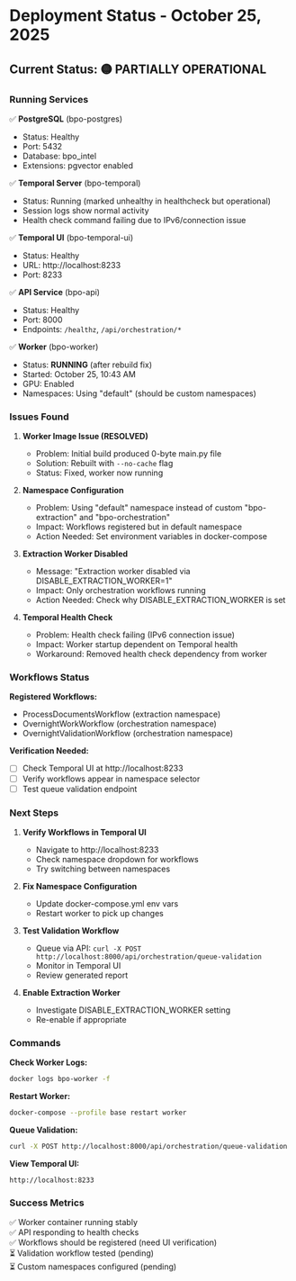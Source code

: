 # Deployment Status - October 25, 2025

## Current Status: 🟡 PARTIALLY OPERATIONAL

### Running Services

✅ **PostgreSQL** (bpo-postgres)
- Status: Healthy
- Port: 5432
- Database: bpo_intel
- Extensions: pgvector enabled

✅ **Temporal Server** (bpo-temporal)
- Status: Running (marked unhealthy in healthcheck but operational)
- Session logs show normal activity
- Health check command failing due to IPv6/connection issue

✅ **Temporal UI** (bpo-temporal-ui)
- Status: Healthy
- URL: http://localhost:8233
- Port: 8233

✅ **API Service** (bpo-api)
- Status: Healthy
- Port: 8000
- Endpoints: `/healthz`, `/api/orchestration/*`

✅ **Worker** (bpo-worker)
- Status: **RUNNING** (after rebuild fix)
- Started: October 25, 10:43 AM
- GPU: Enabled
- Namespaces: Using "default" (should be custom namespaces)

### Issues Found

1. **Worker Image Issue (RESOLVED)**
   - Problem: Initial build produced 0-byte main.py file
   - Solution: Rebuilt with `--no-cache` flag
   - Status: Fixed, worker now running

2. **Namespace Configuration**
   - Problem: Using "default" namespace instead of custom "bpo-extraction" and "bpo-orchestration"
   - Impact: Workflows registered but in default namespace
   - Action Needed: Set environment variables in docker-compose

3. **Extraction Worker Disabled**
   - Message: "Extraction worker disabled via DISABLE_EXTRACTION_WORKER=1"
   - Impact: Only orchestration workflows running
   - Action Needed: Check why DISABLE_EXTRACTION_WORKER is set

4. **Temporal Health Check**
   - Problem: Health check failing (IPv6 connection issue)
   - Impact: Worker startup dependent on Temporal health
   - Workaround: Removed health check dependency from worker

### Workflows Status

**Registered Workflows:**
- ProcessDocumentsWorkflow (extraction namespace)
- OvernightWorkWorkflow (orchestration namespace)
- OvernightValidationWorkflow (orchestration namespace)

**Verification Needed:**
- [ ] Check Temporal UI at http://localhost:8233
- [ ] Verify workflows appear in namespace selector
- [ ] Test queue validation endpoint

### Next Steps

1. **Verify Workflows in Temporal UI**
   - Navigate to http://localhost:8233
   - Check namespace dropdown for workflows
   - Try switching between namespaces

2. **Fix Namespace Configuration**
   - Update docker-compose.yml env vars
   - Restart worker to pick up changes

3. **Test Validation Workflow**
   - Queue via API: `curl -X POST http://localhost:8000/api/orchestration/queue-validation`
   - Monitor in Temporal UI
   - Review generated report

4. **Enable Extraction Worker**
   - Investigate DISABLE_EXTRACTION_WORKER setting
   - Re-enable if appropriate

### Commands

**Check Worker Logs:**
```bash
docker logs bpo-worker -f
```

**Restart Worker:**
```bash
docker-compose --profile base restart worker
```

**Queue Validation:**
```bash
curl -X POST http://localhost:8000/api/orchestration/queue-validation
```

**View Temporal UI:**
```
http://localhost:8233
```

### Success Metrics

✅ Worker container running stably  
✅ API responding to health checks  
✅ Workflows should be registered (need UI verification)  
⏳ Validation workflow tested (pending)  
⏳ Custom namespaces configured (pending)

